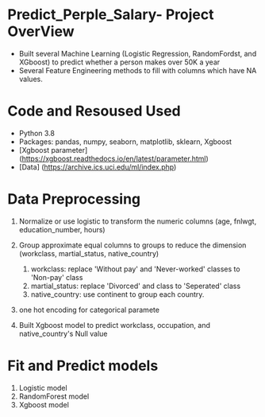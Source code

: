 # Predict_Perple_Salary- Project OverView
  * Built several Machine Learning (Logistic Regression, RandomFordst, and XGboost) to predict whether a person makes over 50K a year
  * Several Feature Engineering methods to fill with columns which have NA values. 

# Code and Resoused Used
  * Python 3.8
  * Packages: pandas, numpy, seaborn, matplotlib, sklearn, Xgboost
  * [Xgboost parameter] (https://xgboost.readthedocs.io/en/latest/parameter.html)
  * [Data] (https://archive.ics.uci.edu/ml/index.php)
  
# Data Preprocessing
  1. Normalize or use logistic to transform the numeric columns (age, fnlwgt, education_number, hours)
  2. Group approximate equal columns to groups to reduce the dimension (workclass, martial_status, native_country)
     1. workclass: replace 'Without pay' and 'Never-worked' classes to 'Non-pay' class
     2. martial_status: replace 'Divorced' and class to 'Seperated' class
     3. native_country: use continent to group each country.
     
  3. one hot encoding for categorical paramete
  4. Built Xgboost model to predict workclass, occupation, and native_country's Null value


# Fit and Predict models
  1. Logistic model
  2. RandomForest model
  3. Xgboost model
